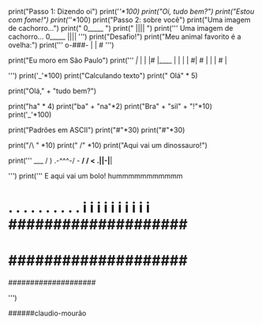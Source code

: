 print("Passo 1: Dizendo oi")
print('_'*100)
print("Oi, tudo bem?")
print("Estou com fome!")
print('_'*100)
print("Passo 2: sobre você")
print("Uma imagem de cachorro...")
print(" 0_____ ")
print("  ||||  ")
print(''' Uma imagem de cachorro...
    0_____
     ||||
''')
print("Desafio!")
print("Meu animal favorito é a ovelha:")
print('''
  o-###-
    | |    #
    ''')

print("Eu moro em São Paulo")
print('''
    _|_
   |   |
   |#  |____
   |   |    |
   |  #|  # |
   |   | #  |

   ''')
print('_'*100)
print("Calculando texto")
print(" Olá" * 5)

print("Olá," + "tudo bem?")

print("ha" * 4)
print("ba" + "na"*2)
print("Bra" + "sil" + "!"*10)
print('_'*100)

print("Padrões em ASCII")
print("#"*30)
print("#"*30)


print("/\  " *10)
print("  \/" *10)
print("Aqui vai um dinossauro!")

print('''
                    ___
                   /   )
            .-^^^-/   -
         __/         /
       < __.|__|-|__|


''')
print(''' E aqui vai um bolo! hummmmmmmmmmm


 . . . . . . . . . .
 i i i i i i i i i i
####################
====================
####################
====================
####################

''')


######claudio-mourão

